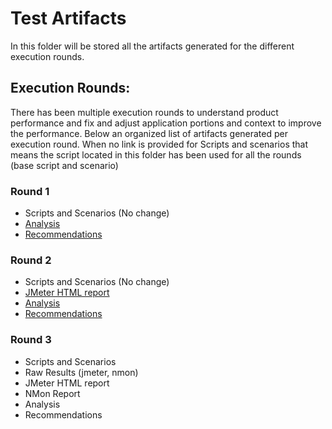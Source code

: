# Test Artifacts
In this folder will be stored all the artifacts generated for the different execution rounds.

## Execution Rounds:
There has been multiple execution rounds to understand product performance and fix and adjust application portions and context to improve the performance. Below an organized list of artifacts generated per execution round.
When no link is provided for Scripts and scenarios that means the script located in this folder has been used for all the rounds (base script and scenario)

### Round 1
- Scripts and Scenarios (No change)
- [Analysis](round1/execution-log-r1.md)
- [Recommendations](round1/recomendations-r1.md)
### Round 2
- Scripts and Scenarios (No change)
- [JMeter HTML report](round2/README.md)
- [Analysis](round2/execution-log-r2.md)
- [Recommendations](round2/recommendations-r2.md)
### Round 3
- Scripts and Scenarios
- Raw Results (jmeter, nmon)
- JMeter HTML report
- NMon Report
- Analysis 
- Recommendations
